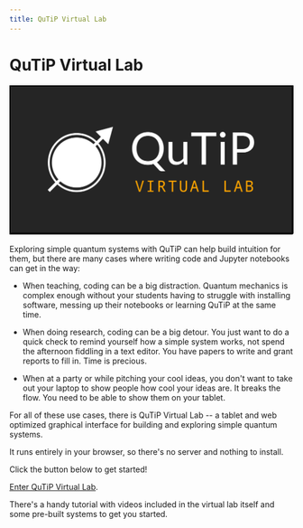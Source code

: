 ```yaml
---
title: QuTiP Virtual Lab
---
```


<div class="jumbotron jumbotron-fluid">
    <div class="container">
      <h1 class="display-4">QuTiP Virtual Lab</h1>
      <img src="./images/qutip-virtual-lab.png" alt="QuTiP Virtual Lab logo"/>
    </div>
</div>

Exploring simple quantum systems with QuTiP can help build intuition for them,
but there are many cases where writing code and Jupyter notebooks can get
in the way:

 * When teaching, coding can be a big distraction. Quantum mechanics is complex 
   enough without your students having to struggle with installing software,
   messing up their notebooks or learning QuTiP at the same time.

 * When doing research, coding can be a big detour. You just want to do a quick
   check to remind yourself how a simple system works, not spend the afternoon
   fiddling in a text editor. You have papers to write and grant reports to fill
   in. Time is precious.

 * When at a party or while pitching your cool ideas, you don't want to take out
   your laptop to show people how cool your ideas are. It breaks the flow. You
   need to be able to show them on your tablet.

For all of these use cases, there is QuTiP Virtual Lab -- a tablet and web
optimized graphical interface for building and exploring simple quantum systems.

It runs entirely in your browser, so there's no server and nothing to install.

Click the button below to get started!

<a class="btn btn-primary" href="https://qutip.org/qutip-virtual-lab" role="button">Enter QuTiP Virtual Lab</a>.

There's a handy tutorial with videos included in the virtual lab itself and some pre-built systems
to get you started.
